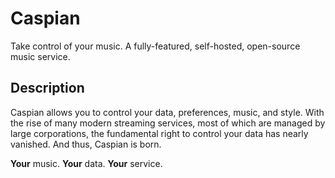# Caspian

Take control of your music. A fully-featured, self-hosted, open-source music service.

## Description

Caspian allows you to control your data, preferences, music, and style. With the rise of many modern streaming services, most of which are managed by large corporations, the fundamental right to control your data has nearly vanished. And thus, Caspian is born.

**Your** music. **Your** data. **Your** service.
